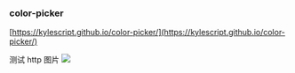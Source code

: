### color-picker

[https://kylescript.github.io/color-picker/](https://kylescript.github.io/color-picker/)

测试 http 图片
![](http://tse1-mm.cn.bing.net/th?id=OIP.SOf4wfDwA-Un_OHwxViHDAHaE8)

